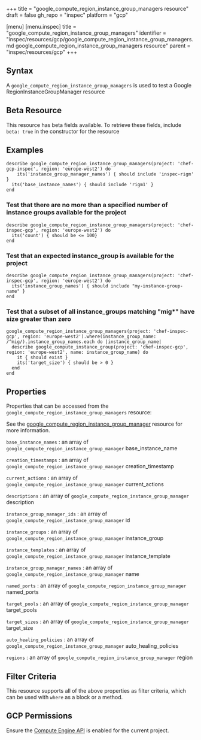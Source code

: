 +++
title = "google_compute_region_instance_group_managers resource"
draft = false
gh_repo = "inspec"
platform = "gcp"

[menu]
  [menu.inspec]
    title = "google_compute_region_instance_group_managers"
    identifier = "inspec/resources/gcp/google_compute_region_instance_group_managers.md google_compute_region_instance_group_managers resource"
    parent = "inspec/resources/gcp"
+++

## Syntax

A `google_compute_region_instance_group_managers` is used to test a Google RegionInstanceGroupManager resource

## Beta Resource

This resource has beta fields available. To retrieve these fields, include `beta: true` in the constructor for the resource

## Examples

```
describe google_compute_region_instance_group_managers(project: 'chef-gcp-inspec', region: 'europe-west2') do
	its('instance_group_manager_names') { should include 'inspec-rigm' }
  its('base_instance_names') { should include 'rigm1' }
end
```

### Test that there are no more than a specified number of instance groups available for the project

    describe google_compute_region_instance_group_managers(project: 'chef-inspec-gcp', region: 'europe-west2') do
      its('count') { should be <= 100}
    end

### Test that an expected instance_group is available for the project

    describe google_compute_region_instance_group_managers(project: 'chef-inspec-gcp', region: 'europe-west2') do
      its('instance_group_names') { should include "my-instance-group-name" }
    end

### Test that a subset of all instance_groups matching "mig\*" have size greater than zero

    google_compute_region_instance_group_managers(project: 'chef-inspec-gcp', region: 'europe-west2').where(instance_group_name: /^mig/).instance_group_names.each do |instance_group_name|
      describe google_compute_instance_group(project: 'chef-inspec-gcp', region: 'europe-west2', name: instance_group_name) do
        it { should exist }
        its('target_size') { should be > 0 }
      end
    end

## Properties

Properties that can be accessed from the `google_compute_region_instance_group_managers` resource:

See the [google_compute_region_instance_group_manager](/inspec/resources/google_compute_region_instance_group_manager/#properties) resource for more information.

`base_instance_names`
: an array of `google_compute_region_instance_group_manager` base_instance_name

`creation_timestamps`
: an array of `google_compute_region_instance_group_manager` creation_timestamp

`current_actions`
: an array of `google_compute_region_instance_group_manager` current_actions

`descriptions`
: an array of `google_compute_region_instance_group_manager` description

`instance_group_manager_ids`
: an array of `google_compute_region_instance_group_manager` id

`instance_groups`
: an array of `google_compute_region_instance_group_manager` instance_group

`instance_templates`
: an array of `google_compute_region_instance_group_manager` instance_template

`instance_group_manager_names`
: an array of `google_compute_region_instance_group_manager` name

`named_ports`
: an array of `google_compute_region_instance_group_manager` named_ports

`target_pools`
: an array of `google_compute_region_instance_group_manager` target_pools

`target_sizes`
: an array of `google_compute_region_instance_group_manager` target_size

`auto_healing_policies`
: an array of `google_compute_region_instance_group_manager` auto_healing_policies

`regions`
: an array of `google_compute_region_instance_group_manager` region

## Filter Criteria

This resource supports all of the above properties as filter criteria, which can be used
with `where` as a block or a method.

## GCP Permissions

Ensure the [Compute Engine API](https://console.cloud.google.com/apis/library/compute.googleapis.com/) is enabled for the current project.
